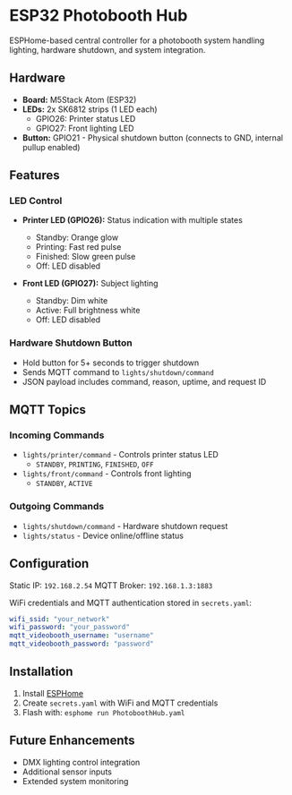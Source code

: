 # ESP32 Photobooth Hub

ESPHome-based central controller for a photobooth system handling lighting, hardware shutdown, and system integration.

## Hardware

- **Board:** M5Stack Atom (ESP32)
- **LEDs:** 2x SK6812 strips (1 LED each)
  - GPIO26: Printer status LED
  - GPIO27: Front lighting LED
- **Button:** GPIO21 - Physical shutdown button (connects to GND, internal pullup enabled)

## Features

### LED Control
- **Printer LED (GPIO26):** Status indication with multiple states
  - Standby: Orange glow
  - Printing: Fast red pulse
  - Finished: Slow green pulse
  - Off: LED disabled

- **Front LED (GPIO27):** Subject lighting
  - Standby: Dim white
  - Active: Full brightness white
  - Off: LED disabled

### Hardware Shutdown Button
- Hold button for 5+ seconds to trigger shutdown
- Sends MQTT command to `lights/shutdown/command`
- JSON payload includes command, reason, uptime, and request ID

## MQTT Topics

### Incoming Commands
- `lights/printer/command` - Controls printer status LED
  - `STANDBY`, `PRINTING`, `FINISHED`, `OFF`
- `lights/front/command` - Controls front lighting
  - `STANDBY`, `ACTIVE`

### Outgoing Commands
- `lights/shutdown/command` - Hardware shutdown request
- `lights/status` - Device online/offline status

## Configuration

Static IP: `192.168.2.54`
MQTT Broker: `192.168.1.3:1883`

WiFi credentials and MQTT authentication stored in `secrets.yaml`:
```yaml
wifi_ssid: "your_network"
wifi_password: "your_password"
mqtt_videobooth_username: "username"
mqtt_videobooth_password: "password"
```

## Installation

1. Install [ESPHome](https://esphome.io/)
2. Create `secrets.yaml` with WiFi and MQTT credentials
3. Flash with: `esphome run PhotoboothHub.yaml`

## Future Enhancements

- DMX lighting control integration
- Additional sensor inputs
- Extended system monitoring
